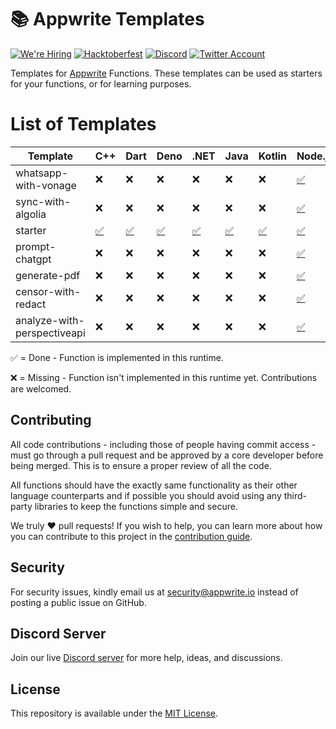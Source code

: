 # 📚 Appwrite Templates

[![We're Hiring](https://img.shields.io/static/v1?label=We're&message=Hiring&color=blue&style=flat-square)](https://appwrite.io/company/careers)
[![Hacktoberfest](https://img.shields.io/static/v1?label=hacktoberfest&message=ready&color=191120&style=flat-square)](https://hacktoberfest.appwrite.io)
[![Discord](https://img.shields.io/discord/564160730845151244?label=discord&style=flat-square)](https://appwrite.io/discord?r=Github)
[![Twitter Account](https://img.shields.io/twitter/follow/appwrite?color=00acee&label=twitter&style=flat-square)](https://twitter.com/appwrite)

Templates for [Appwrite](https://appwrite.io/) Functions. These templates can be used as starters for your functions, or for learning purposes.

# List of Templates

<!-- TABLE:START -->
| Template                    | C++               | Dart               | Deno               | .NET                 | Java               | Kotlin               | Node.js                                | PHP               | Python               | Ruby               | Swift               |
| --------------------------- | ----------------- | ------------------ | ------------------ | -------------------- | ------------------ | -------------------- | -------------------------------------- | ----------------- | -------------------- | ------------------ | ------------------- |
| whatsapp-with-vonage        | ❌                 | ❌                  | ❌                  | ❌                    | ❌                  | ❌                    | [✅](/node/whatsapp-with-vonage)        | ❌                 | ❌                    | ❌                  | ❌                   |
| sync-with-algolia           | ❌                 | ❌                  | ❌                  | ❌                    | ❌                  | ❌                    | [✅](/node/sync-with-algolia)           | ❌                 | ❌                    | ❌                  | ❌                   |
| starter                     | [✅](/cpp/starter) | [✅](/dart/starter) | [✅](/deno/starter) | [✅](/dotnet/starter) | [✅](/java/starter) | [✅](/kotlin/starter) | [✅](/node/starter)                     | [✅](/php/starter) | [✅](/python/starter) | [✅](/ruby/starter) | [✅](/swift/starter) |
| prompt-chatgpt              | ❌                 | ❌                  | ❌                  | ❌                    | ❌                  | ❌                    | [✅](/node/prompt-chatgpt)              | ❌                 | ❌                    | ❌                  | ❌                   |
| generate-pdf                | ❌                 | ❌                  | ❌                  | ❌                    | ❌                  | ❌                    | [✅](/node/generate-pdf)                | ❌                 | ❌                    | ❌                  | ❌                   |
| censor-with-redact          | ❌                 | ❌                  | ❌                  | ❌                    | ❌                  | ❌                    | [✅](/node/censor-with-redact)          | ❌                 | ❌                    | ❌                  | ❌                   |
| analyze-with-perspectiveapi | ❌                 | ❌                  | ❌                  | ❌                    | ❌                  | ❌                    | [✅](/node/analyze-with-perspectiveapi) | ❌                 | ❌                    | ❌                  | ❌                   |
<!-- TABLE:END -->

✅ = Done - Function is implemented in this runtime.

❌ = Missing - Function isn't implemented in this runtime yet. Contributions are welcomed.

## Contributing

All code contributions - including those of people having commit access - must go through a pull request and be approved by a core developer before being merged. This is to ensure a proper review of all the code.

All functions should have the exactly same functionality as their other language counterparts and if possible you should avoid using any third-party libraries to keep the functions simple and secure.

We truly ❤️ pull requests! If you wish to help, you can learn more about how you can contribute to this project in the [contribution guide](https://github.com/open-runtimes/.github/blob/main/CONTRIBUTING.md).


## Security

For security issues, kindly email us at [security@appwrite.io](mailto:security@appwrite.io) instead of posting a public issue on GitHub.

## Discord Server

Join our live [Discord server](https://appwrite.io/discord) for more help, ideas, and discussions.

## License

This repository is available under the [MIT License](./LICENSE).
